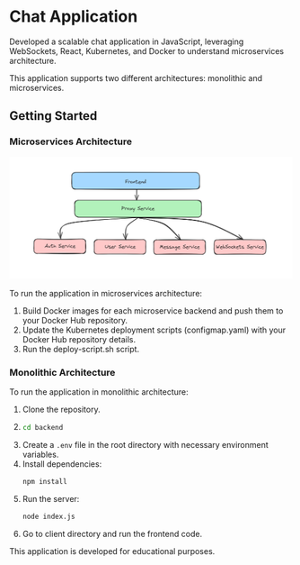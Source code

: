 # Chat Application

Developed a scalable chat application in JavaScript, leveraging WebSockets, React, Kubernetes, and Docker to understand microservices architecture.

This application supports two different architectures: monolithic and microservices.

## Getting Started

### Microservices Architecture
<img src="chatAppMicro.png">

To run the application in microservices architecture:
1. Build Docker images for each microservice backend and push them to your Docker Hub repository.
2. Update the Kubernetes deployment scripts (configmap.yaml) with your Docker Hub repository details.
3. Run the deploy-script.sh script.

### Monolithic Architecture

To run the application in monolithic architecture:

1. Clone the repository.
2. ```sh
   cd backend
   ```
3. Create a `.env` file in the root directory with necessary environment variables.
4. Install dependencies:
   ```sh
   npm install
   ```
5. Run the server:
   ```sh
   node index.js
   ```
6.  Go to client directory and run the frontend code.

This application is developed for educational purposes.
